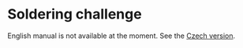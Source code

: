 # Soldering challenge

English manual is not available at the moment. See the [Czech
version](manual-cs.md).